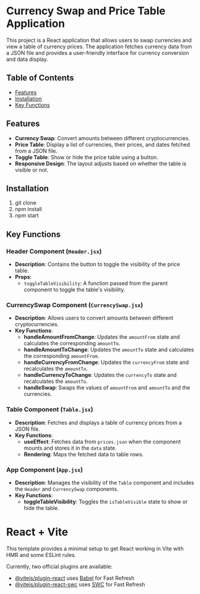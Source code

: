# Currency Swap and Price Table Application

This project is a React application that allows users to swap currencies and view a table of currency prices. The application fetches currency data from a JSON file and provides a user-friendly interface for currency conversion and data display.

## Table of Contents
- [Features](#features)
- [Installation](#installation)
- [Key Functions](#key-functions)

## Features
- **Currency Swap**: Convert amounts between different cryptocurrencies.
- **Price Table**: Display a list of currencies, their prices, and dates fetched from a JSON file.
- **Toggle Table**: Show or hide the price table using a button.
- **Responsive Design**: The layout adjusts based on whether the table is visible or not.

## Installation
1. git  clone
2. npm install
3. npm start

## Key Functions

### Header Component (`Header.jsx`)
- **Description**: Contains the button to toggle the visibility of the price table.
- **Props**:
  - `toggleTableVisibility`: A function passed from the parent component to toggle the table's visibility.

### CurrencySwap Component (`CurrencySwap.jsx`)
- **Description**: Allows users to convert amounts between different cryptocurrencies.
- **Key Functions**:
  - **handleAmountFromChange**: Updates the `amountFrom` state and calculates the corresponding `amountTo`.
  - **handleAmountToChange**: Updates the `amountTo` state and calculates the corresponding `amountFrom`.
  - **handleCurrencyFromChange**: Updates the `currencyFrom` state and recalculates the `amountTo`.
  - **handleCurrencyToChange**: Updates the `currencyTo` state and recalculates the `amountTo`.
  - **handleSwap**: Swaps the values of `amountFrom` and `amountTo` and the currencies.

### Table Component (`Table.jsx`)
- **Description**: Fetches and displays a table of currency prices from a JSON file.
- **Key Functions**:
  - **useEffect**: Fetches data from `prices.json` when the component mounts and stores it in the `data` state.
  - **Rendering**: Maps the fetched data to table rows.

### App Component (`App.jsx`)
- **Description**: Manages the visibility of the `Table` component and includes the `Header` and `CurrencySwap` components.
- **Key Functions**:
  - **toggleTableVisibility**: Toggles the `isTableVisible` state to show or hide the table.


# React + Vite
This template provides a minimal setup to get React working in Vite with HMR and some ESLint rules.

Currently, two official plugins are available:

- [@vitejs/plugin-react](https://github.com/vitejs/vite-plugin-react/blob/main/packages/plugin-react/README.md) uses [Babel](https://babeljs.io/) for Fast Refresh
- [@vitejs/plugin-react-swc](https://github.com/vitejs/vite-plugin-react-swc) uses [SWC](https://swc.rs/) for Fast Refresh
